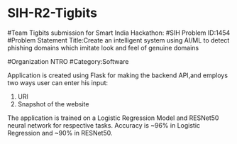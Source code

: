 # SIH-R2-Tigbits


#Team Tigbits submission for Smart India Hackathon:
#SIH Problem ID:1454
#Problem Statement Title:Create an intelligent system using AI/ML to detect phishing domains which imitate look and feel of genuine domains

#Organization NTRO
#Category:Software

Application is created using Flask for making the backend API,and employs two ways user can enter his input:
1) URl
2) Snapshot of the website

The application is trained on a Logistic Regression Model and RESNet50 neural network for respective tasks.
Accuracy is ~96% in Logistic Regression and ~90% in RESNet50.

